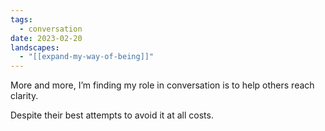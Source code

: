 ```yaml
---
tags:
  - conversation
date: 2023-02-20
landscapes:
  - "[[expand-my-way-of-being]]"
---
```

More and more, I’m finding my role in conversation is to help others reach clarity.

Despite their best attempts to avoid it at all costs.